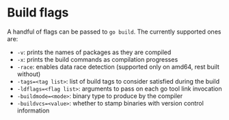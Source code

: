 # Build flags

A handful of flags can be passed to `go build`. The currently supported ones are:

* `-v`: prints the names of packages as they are compiled
* `-x`: prints the build commands as compilation progresses
* `-race`: enables data race detection (supported only on amd64, rest built without)
* `-tags=<tag list>`: list of build tags to consider satisfied during the build
* `-ldflags=<flag list>`: arguments to pass on each go tool link invocation
* `-buildmode=<mode>`: binary type to produce by the compiler
* `-buildvcs=<value>`: whether to stamp binaries with version control information
